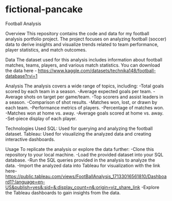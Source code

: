 # fictional-pancake

Football Analysis 

Overview
This repository contains the code and data for my football analysis portfolio project. The project focuses on analyzing football (soccer) data to derive insights and visualize trends related to team performance, player statistics, and match outcomes.

Data
The dataset used for this analysis includes information about football matches, teams, players, and various match statistics. You can download the data here - https://www.kaggle.com/datasets/technika148/football-database?rvi=1

Analysis
The analysis covers a wide range of topics, including:
-Total goals scored by each team in a season.
-Average expected goals per team.
-Average shots on target per game/team.
-Top scorers and assist leaders in a season.
-Comparison of shot results.
-Matches won, lost, or drawn by each team.
-Performance metrics of players.
-Percentage of matches won.
-Matches won at home vs. away.
-Average goals scored at home vs. away.
-Set-piece display of each player.

Technologies Used
SQL: Used for querying and analyzing the football dataset.
Tableau: Used for visualizing the analyzed data and creating interactive dashboards.

Usage
To replicate the analysis or explore the data further:
-Clone this repository to your local machine.
-Load the provided dataset into your SQL database.
-Run the SQL queries provided in the analysis to analyze the data.
-Import the analyzed data into Tableau for visualization with the link here-
https://public.tableau.com/views/FootBallAnalysis_17133016561810/Dashboard1?:language=en-US&publish=yes&:sid=&:display_count=n&:origin=viz_share_link
-Explore the Tableau dashboards to gain insights from the data.

